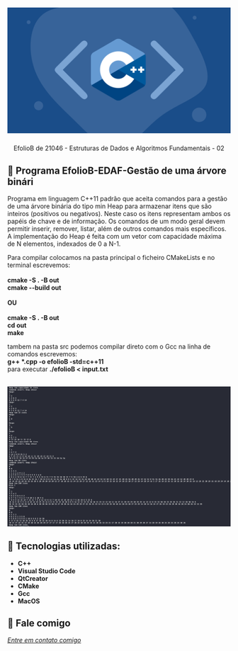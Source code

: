 <h1 align="center">
    <img width="600" src="cplusplus.png" />
</h1>


<p align="center">
EfolioB de 21046 - Estruturas de Dados e Algoritmos Fundamentais - 02
</p>


📌 Programa EfolioB-EDAF-Gestão de uma árvore binári
------------------
Programa em linguagem C++11 padrão que aceita comandos para a gestão de uma árvore binária do tipo min Heap para armazenar itens que são inteiros (positivos ou negativos). Neste caso os itens representam ambos os papéis de chave e de informação. Os comandos de um modo geral devem permitir inserir, remover, listar, além de outros comandos mais específicos. A implementação do Heap é feita com um vetor com capacidade máxima de N elementos, indexados de 0 a N-1.
 
Para compilar colocamos na pasta principal o ficheiro CMakeLists e no terminal escrevemos:<br>
<br>
<strong>cmake -S . -B out</strong><br>
<strong>cmake --build out</strong><br>
<br>
<strong>OU</strong><br>
<br>
<strong>cmake -S . -B out</strong> <br>
<strong>cd out </strong><br>
<strong>make</strong><br>

tambem na pasta src podemos compilar direto com o Gcc na linha de comandos escrevemos:<br>
<strong>g++ *.cpp -o efolioB -std=c++11</strong><br>
para executar
<strong>./efolioB < input.txt</strong><br>

<br>

<img src="tela.jpg" >


🔧 Tecnologias utilizadas:
------------------

- <strong>C++</strong>
- <strong>Visual Studio Code</strong>
- <strong>QtCreator</strong>
- <strong>CMake</strong>
- <strong>Gcc</strong>
- <strong>MacOS</strong>

💬 Fale comigo
------------------
[*Entre em contato comigo*](https://www.linkedin.com/in/ivo-baptista-3712144/)


